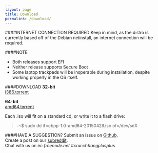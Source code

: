 ```yaml
---
layout: page
title: Download
permalink: /download/
---
```


####INTERNET CONNECTION REQUIRED
Keep in mind, as the distro is currently based off of the Debian netinstall, an internet connection will be required.

####NOTE
 + Both releases support EFI
 + Neither release supports Secure Boot
 + Some laptop trackpads will be inoperable during installation, despite working properly in the OS itself.

####DOWNLOAD
**32-bit**  
[i386.torrent](/assets/misc/cbpp-1.0-i386-20150428.iso.torrent)  

**64-bit**  
[amd64.torrent](/assets/misc/cbpp-1.0-amd64-20150428.iso.torrent)

Each .iso will fit on a standard cd, or write it to a flash drive:  
>:~$ sudo dd if=cbpp-1.0-amd64-20150428.iso of=/dev/sdX

####HAVE A SUGGESTION?
Submit an issue on [Github](https://github.com/CBPP).  
Create a post on our [subreddit](https://reddit.com/r/crunchbangplusplus).  
Chat with us on *irc.freenode.net #crunchbangplusplus*  
